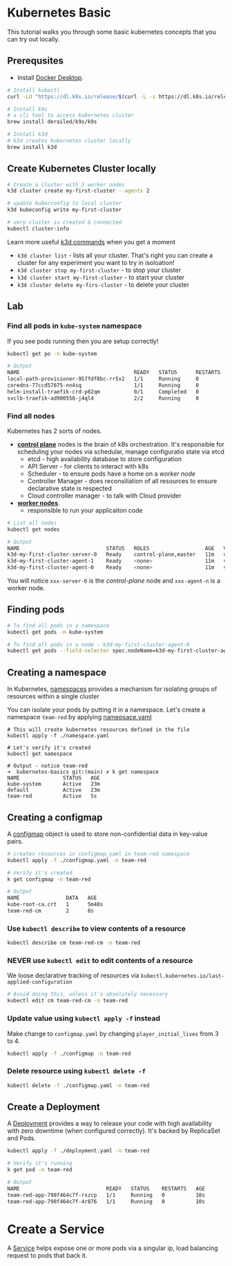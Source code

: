 # Kubernetes Basic

This tutorial walks you through some basic kubernetes concepts that you can try out locally.


## Prerequsites

- Install [Docker Desktop](https://docs.docker.com/desktop/install/mac-install/).

```bash
# Install kubectl
curl -LO "https://dl.k8s.io/release/$(curl -L -s https://dl.k8s.io/release/stable.txt)/bin/darwin/arm64/kubectl"

# Install k9s
# a cli tool to access kubernetes cluster
brew install derailed/k9s/k9s

# Install k3d
# k3d creates kubernetes cluster locally
brew install k3d
```

## Create Kubernetes Cluster locally

```bash
# Create a cluster with 2 worker nodes
k3d cluster create my-first-cluster --agents 2

# update kuberconfig to local cluster
k3d kubeconfig write my-first-cluster

# very cluster is created & connected
kubectl cluster-info
```

Learn more useful [k3d commands](https://k3d.io/v5.6.0/usage/commands/k3d_cluster_list/) when you get a moment
- `k3d cluster list` - lists all your cluster. That's right you can create a cluster for any experiment you want to try in isoloation!
- `k3d cluster stop my-first-cluster` - to stop your cluster
- `k3d cluster start my-first-cluster` - to start your cluster
- `k3d cluster delete my-firs-cluster` - to delete your cluster


## Lab

### Find all pods in `kube-system` namespace

If you see pods running then you are setup correctly!

```bash
kubectl get po -n kube-system

# Output
NAME                                     READY   STATUS      RESTARTS   AGE
local-path-provisioner-957fdf8bc-rr5x2   1/1     Running     0          31s
coredns-77ccd57875-nn4sq                 1/1     Running     0          31s
helm-install-traefik-crd-p82qm           0/1     Completed   0          31s
svclb-traefik-ad900558-j4ql4             2/2     Running     0          22s
```

### Find all nodes

Kubernetes has 2 sorts of nodes.
- [**control plane**](https://kubernetes.io/docs/concepts/overview/components/) nodes is the brain of k8s orchestration. It's responsible for scheduling your nodes via schedular, manage configuratio state via etcd
  - etcd - high availability database to store configuration
  - API Server - for clients to interact with k8s
  - Scheduler - to ensure pods have a home on a _worker node_
  - Controller Manager - does reconsiliation of all resources to ensure declarative state is respected
  - Cloud controller manager - to talk with Cloud provider
- [**worker nodes**](https://kubernetes.io/docs/concepts/overview/components/#node-components).
  - responsible to run your applicaiton code

```bash
# List all nodes
kubectl get nodes

# Output
NAME                            STATUS   ROLES                  AGE   VERSION
k3d-my-first-cluster-server-0   Ready    control-plane,master   11m   v1.27.4+k3s1
k3d-my-first-cluster-agent-1    Ready    <none>                 11m   v1.27.4+k3s1
k3d-my-first-cluster-agent-0    Ready    <none>                 11m   v1.27.4+k3s1
```

You will notice `xxx-server-0` is the _control-plane_ node and `xxx-agent-n` is a worker node.


## Finding pods

```bash
# To find all pods in a namespace
kubectl get pods -n kube-system

# To find all pods in a node - k3d-my-first-cluster-agent-0
kubectl get pods --field-selector spec.nodeName=k3d-my-first-cluster-agent-0 --all-namespaces
```

## Creating a namespace

In Kubernetes, [namespaces](https://kubernetes.io/docs/concepts/overview/working-with-objects/namespaces/) provides a mechanism for isolating groups of resources within a single cluster

You can isolate your pods by putting it in a namespace. Let's create a namespace `team-red` by applying [namepsace.yaml](./namespace.yml)

```base
# This will create kubernetes resources defined in the file
kubectl apply -f ./namespace.yaml

# Let's verify it's created
kubectl get namespace

# Output - notice team-red
➜  kubernetes-basics git:(main) ✗ k get namespace
NAME              STATUS   AGE
kube-system       Active   23m
default           Active   23m
team-red          Active   5s
```

## Creating a configmap

A [configmap](https://kubernetes.io/docs/concepts/configuration/configmap/) object is used to store non-confidential data in key-value pairs.

```bash
# creates resources in configmap.yaml in team-red namespace
kubectl apply -f ./configmap.yaml -n team-red

# Verify it's created
k get configmap -n team-red

# Output
NAME               DATA   AGE
kube-root-ca.crt   1      5m48s
team-red-cm        2      8s
```

### Use `kubectl describe` to view contents of a resource

```bash
kubectl describe cm team-red-cm -n team-red
```

### NEVER use `kubectl edit` to edit contents of a resource

We loose declarative tracking of resources via `kubectl.kubernetes.io/last-applied-configuration`

```bash
# Avoid doing this, unless it's absolutely necessary
kubectl edit cm team-red-cm -n team-red
```

### Update value using `kubectl apply -f` instead

Make change to `configmap.yaml` by changing `player_initial_lives` from 3 to 4.

```bash
kubectl apply -f ./configmap -n team-red
```

### Delete resource using `kubectl delete -f`

```bash
kubectl delete -f ./configmap.yaml -n team-red
```

## Create a Deployment

A [Deployment](https://kubernetes.io/docs/concepts/workloads/controllers/deployment/) provides a way to release your code with high availability with zero downtime (when configured correctly). It's backed by ReplicaSet and Pods.

```bash
kubectl apply -f ./deployment.yaml -n team-red

# Verify it's running
k get pod -n team-red

# Output
NAME                            READY   STATUS    RESTARTS   AGE
team-red-app-798f464c7f-rxzcp   1/1     Running   0          10s
team-red-app-798f464c7f-4r876   1/1     Running   0          10s
```

# Create a Service

A [Service](https://kubernetes.io/docs/concepts/services-networking/service/) helps expose one or more pods via a singular ip, load balancing request to pods that back it.


